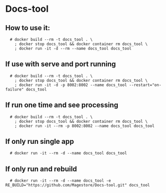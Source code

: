 # Docs-tool

## How to use it:

```
  # docker build --rm -t docs_tool . \
    ; docker stop docs_tool && docker container rm docs_tool \
    ; docker run -it -d --rm --name docs_tool docs_tool
```

## If use with serve and port running

```
  # docker build --rm -t docs_tool . \
    ; docker stop docs_tool && docker container rm docs_tool \
    ; docker run -it -d -p 8002:8002 --name docs_tool --restart="on-failure" docs_tool
```

## If run one time and see processing
```
  # docker build --rm -t docs_tool . \
    ; docker stop docs_tool && docker container rm docs_tool \
    ; docker run -it --rm -p 8002:8002 --name docs_tool docs_tool  
```

## If only run single app
```
  # docker run -it --rm -d --name docs_tool docs_tool
```

## If only run and rebuild
```
  # docker run -it --rm -d --name docs_tool -e RE_BUILD="https://github.com/Magestore/Docs-tool.git" docs_tool
```
